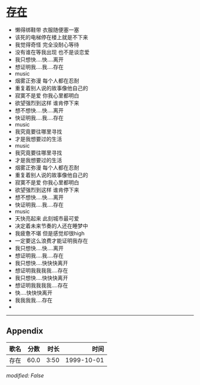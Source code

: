 # [存在](https://music.163.com/song?id=67610)

* 懒得绑鞋带 衣服随便塞一塞
* 该死的电梯停在楼上就是不下来
* 我觉得奇怪 完全没耐心等待
* 没有谁在等我出现 也不是谈恋爱
* 我只想快....快....离开
* 想证明我....我....存在
* music
* 烟雾正弥漫 每个人都在忍耐
* 重复着别人说的故事像他自己的
* 寂寞不是爱 你我心里都明白
* 欲望强烈到这样 谁肯停下来
* 想不想快....快....离开
* 快证明我....我....存在
* music
* 我究竟要往哪里寻找
* 才是我想要过的生活
* music
* 我究竟要往哪里寻找
* 才是我想要过的生活
* 烟雾正弥漫 每个人都在忍耐
* 重复着别人说的故事像他自己的
* 寂寞不是爱 你我心里都明白
* 欲望强烈到这样 谁肯停下来
* 想不想快....快....离开
* 快证明我....我....存在
* music
* 天快亮起来 此刻城市最可爱
* 决定着未来节奏的人还在睡梦中
* 我疲惫不堪 但是感觉却很high
* 一定要这么浪费才能证明我存在
* 我只想快....快....离开
* 想证明我....我....存在
* 我只想快....快快快离开
* 想证明我我我我....存在
* 我只想快....快快快离开
* 想证明我我我我....存在
* 快....快快快离开
* 我我我我....存在
* 


---

## Appendix

|歌名|分数|时长|时间|
|:---|:---:|---:|---:|
|存在|60.0|3:50|1999-10-01

*modified: False*